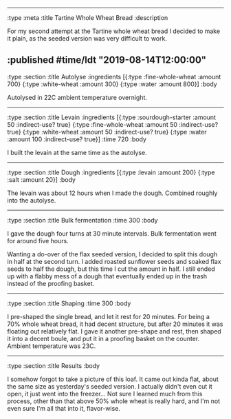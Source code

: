 --------------------------------------------------------------------------------
:type :meta
:title Tartine Whole Wheat Bread
:description

For my second attempt at the Tartine whole wheat bread I decided to make it
plain, as the seeded version was very difficult to work.

:published #time/ldt "2019-08-14T12:00:00"
--------------------------------------------------------------------------------
:type :section
:title Autolyse
:ingredients
[{:type :fine-whole-wheat :amount 700}
 {:type :white-wheat :amount 300}
 {:type :water :amount 800}]
:body

Autolysed in 22C ambient temperature overnight.

--------------------------------------------------------------------------------
:type :section
:title Levain
:ingredients
[{:type :sourdough-starter :amount 50 :indirect-use? true}
 {:type :fine-whole-wheat :amount 50 :indirect-use? true}
 {:type :white-wheat :amount 50 :indirect-use? true}
 {:type :water :amount 100 :indirect-use? true}]
:time 720
:body

I built the levain at the same time as the autolyse.

--------------------------------------------------------------------------------
:type :section
:title Dough
:ingredients
[{:type :levain :amount 200}
 {:type :salt :amount 20}]
:body

The levain was about 12 hours when I made the dough. Combined roughly into the
autolyse.

--------------------------------------------------------------------------------
:type :section
:title Bulk fermentation
:time 300
:body

I gave the dough four turns at 30 minute intervals. Bulk fermentation went for
around five hours.

Wanting a do-over of the flax seeded version, I decided to split this dough in
half at the second turn. I added roasted sunflower seeds and soaked flax seeds
to half the dough, but this time I cut the amount in half. I still ended up with
a flabby mess of a dough that eventually ended up in the trash instead of the
proofing basket.

--------------------------------------------------------------------------------
:type :section
:title Shaping
:time 300
:body

I pre-shaped the single bread, and let it rest for 20 minutes. For being a 70%
whole wheat bread, it had decent structure, but after 20 minutes it was floating
out relatively flat. I gave it another pre-shape and rest, then shaped it into a
decent boule, and put it in a proofing basket on the counter. Ambient
temperature was 23C.

--------------------------------------------------------------------------------
:type :section
:title Results
:body

I somehow forgot to take a picture of this loaf. It came out kinda flat, about
the same size as yesterday's seeded version. I actually didn't even cut it open,
it just went into the freezer... Not sure I learned much from this process,
other than that above 50% whole wheat is really hard, and I'm not even sure I'm
all that into it, flavor-wise.
